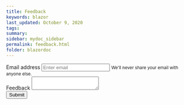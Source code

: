 ```yaml
---
title: Feedback
keywords: blazor
last_updated: October 9, 2020
tags: 
summary: 
sidebar: mydoc_sidebar
permalink: feedback.html
folder: blazordoc
---
```


<form action="https://formspree.io/f/xoqpjbdg" method="POST">
  <div class="form-group">
    <label for="exampleInputEmail1">Email address</label>
    <input type="email" name="replyto" class="form-control" id="exampleInputEmail1" aria-describedby="emailHelp" placeholder="Enter email">
    <small id="emailHelp" class="form-text text-muted">We'll never share your email with anyone else.</small>
  </div>
  <div class="form-group">
    <label for="exampleInputPassword1">Feedback</label>
    <textarea class="form-control" name="feedbackText"></textarea>
  </div>
  <button type="submit" class="btn btn-primary">Submit</button>
</form>